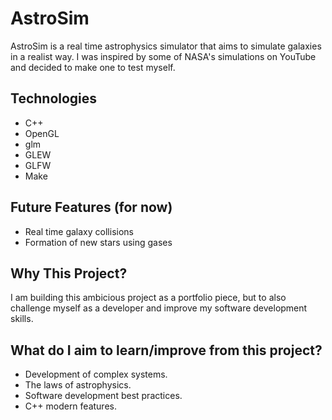 # AstroSim

AstroSim is a real time astrophysics simulator that aims to simulate galaxies 
in a realist way. I was inspired by some of NASA's simulations on YouTube and
decided to make one to test myself.

## Technologies
- C++
- OpenGL
- glm
- GLEW
- GLFW
- Make

## Future Features (for now)
- Real time galaxy collisions
- Formation of new stars using gases

## Why This Project?
I am building this ambicious project as a portfolio piece, but to also
challenge myself as a developer and improve my software development skills.

## What do I aim to learn/improve from this project?
* Development of complex systems.
* The laws of astrophysics.
* Software development best practices.
* C++ modern features. 

